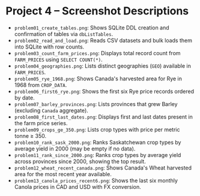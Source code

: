 # Project 4 – Screenshot Descriptions

- `problem01_create_tables.png`: Shows SQLite DDL creation and confirmation of tables via `dbListTables`.
- `problem02_read_and_load.png`: Reads CSV datasets and bulk loads them into SQLite with row counts.
- `problem03_count_farm_prices.png`: Displays total record count from `FARM_PRICES` using `SELECT COUNT(*)`.
- `problem04_geographies.png`: Lists distinct geographies (`GEO`) available in `FARM_PRICES`.
- `problem05_rye_1968.png`: Shows Canada's harvested area for Rye in 1968 from `CROP_DATA`.
- `problem06_first6_rye.png`: Shows the first six Rye price records ordered by date.
- `problem07_barley_provinces.png`: Lists provinces that grew Barley (excluding `Canada` aggregate).
- `problem08_first_last_dates.png`: Displays first and last dates present in the farm price series.
- `problem09_crops_ge_350.png`: Lists crop types with price per metric tonne ≥ 350.
- `problem10_rank_sask_2000.png`: Ranks Saskatchewan crop types by average yield in 2000 (may be empty if no data).
- `problem11_rank_since_2000.png`: Ranks crop types by average yield across provinces since 2000, showing the top result.
- `problem12_wheat_recent_canada.png`: Shows Canada's Wheat harvested area for the most recent year available.
- `problem13_canola_prices_recent6.png`: Shows the last six monthly Canola prices in CAD and USD with FX conversion.